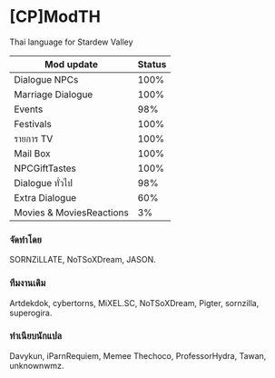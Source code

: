 # [CP]ModTH
Thai language for Stardew Valley

| Mod update | Status |
| ------ | ------ |
| Dialogue NPCs | 100% |
| Marriage Dialogue | 100% |
| Events | 98% |
| Festivals | 100% |
| รายการ TV | 100% |
| Mail Box | 100% |
| NPCGiftTastes | 100% |
| Dialogue ทั่วไป | 98% |
| Extra Dialogue | 60% |
| Movies & MoviesReactions | 3% |

### จัดทำโดย
SORNZiLLATE, NoTSoXDream, JASON.

### ทีมงานเดิม
Artdekdok, cybertorns, MiXEL.SC, NoTSoXDream, Pigter, sornzilla, superogira.

### ทําเนียบนักแปล
Davykun, iParnRequiem, Memee Thechoco, ProfessorHydra, Tawan, unknownwmz.
